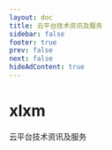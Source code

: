 ```yaml
---
layout: doc
title: 云平台技术资讯及服务
sidebar: false
footer: true
prev: false
next: false 
hideAdContent: true
---
```


# xlxm


云平台技术资讯及服务

